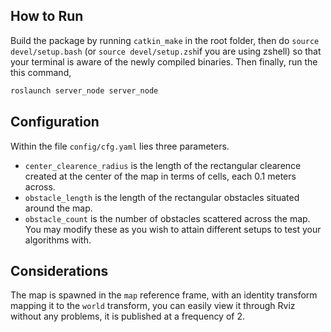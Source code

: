## How to Run
Build the package by running `catkin_make` in the root folder, then do `source devel/setup.bash` (or `source devel/setup.zsh`if you are using zshell) so that your terminal is aware of the newly compiled binaries.
Then finally, run the this command,
```bash
roslaunch server_node server_node
```
## Configuration
Within the file `config/cfg.yaml` lies three parameters.
  - `center_clearence_radius` is the length of the rectangular clearence created at the center of the map in terms of cells, each 0.1 meters across.
  - `obstacle_length` is the length of the rectangular obstacles situated around the map.
  - `obstacle_count` is the number of obstacles scattered across the map.
You may modify these as you wish to attain different setups to test your algorithms with.

## Considerations
The map is spawned in the `map` reference frame, with an identity transform mapping it to the `world` transform, you can easily view it through Rviz without any problems, it is published at a frequency of 2.
